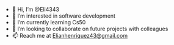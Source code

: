 - 👋 Hi, I’m @Eli4343
- 👀 I’m interested in software development 
- 🌱 I’m currently learning Cs50
- 💞️ I’m looking to collaborate on future projects with colleagues 
- 📫 Reach me at Elianhenriquez43@gmail.com

<!---
Eli4343/Eli4343 is a ✨ special ✨ repository because its `README.md` (this file) appears on your GitHub profile.
You can click the Preview link to take a look at your changes.
--->
